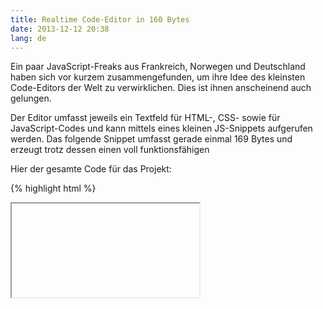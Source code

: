 ```yaml
---
title: Realtime Code-Editor in 160 Bytes
date: 2013-12-12 20:38
lang: de
---
```


Ein paar JavaScript-Freaks aus Frankreich, Norwegen und Deutschland haben sich vor kurzem zusammengefunden, um ihre Idee des kleinsten Code-Editors der Welt zu verwirklichen. Dies ist ihnen anscheinend auch gelungen.

Der Editor umfasst jeweils ein Textfeld für HTML-, CSS- sowie für JavaScript-Codes und kann mittels eines kleinen JS-Snippets aufgerufen werden. Das folgende Snippet umfasst gerade einmal 169 Bytes und erzeugt trotz dessen einen voll funktionsfähigen

Hier der gesamte Code für das Projekt:

{% highlight html %}
<body oninput='e.firstChild.srcdoc=t2[v="value"]+"<script>"+t0[v]+"</script><style>"+t1[v]'onload='for(i=3;i--;)e.innerHTML+="<textarea id=t"+i+" rows=9>"'id=e><iframe>
{% endhighlight %}

Auf der [Homepage][1] des Projekts kann nach außerdem noch zwischen zwei weiteren Ausführungen gewählt werden, die dann je nach Variation auch die Möglichkeit bieten, die erzeugten Outputs mittels einer URL zu teilen.

Hierfür ist (wie sich einige unter euch jetzt denken werden) keine Datenbank nötig. Warum? - Ganz einfach: Die eingegebenen HTML-, JS- und CSS-Codes werden formatiert und direkt in der URL gesichert.

Wer möchte kann sich dann auch noch aus 6 verschiedenen Anordnungen der einzelnen Textboxen wählen. Andernfalls können alle Teile des Editors natürlich mittels CSS nach Wunsch designtechnisch angepasst werden.

[1]: http://xem.github.io/miniCodeEditor/minimal.html